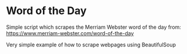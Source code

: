 # Word of the Day
Simple script which scrapes the Merriam Webster word of the day from: https://www.merriam-webster.com/word-of-the-day

Very simple example of how to scrape webpages using BeautifulSoup
